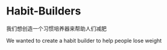 # Habit-Builders
我们想创造一个习惯培养器来帮助人们减肥

We wanted to create a habit builder to help people lose weight
